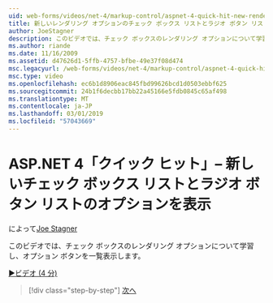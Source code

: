 ```yaml
---
uid: web-forms/videos/net-4/markup-control/aspnet-4-quick-hit-new-rendering-option-for-check-box-lists-and-radio-button-lists
title: 新しいレンダリング オプションのチェック ボックス リストとラジオ ボタン リスト |Microsoft Docs
author: JoeStagner
description: このビデオでは、チェック ボックスのレンダリング オプションについて学習し、オプション ボタンを一覧表示します。
ms.author: riande
ms.date: 11/16/2009
ms.assetid: d47626d1-5ffb-4757-bfbe-49e37f08d474
msc.legacyurl: /web-forms/videos/net-4/markup-control/aspnet-4-quick-hit-new-rendering-option-for-check-box-lists-and-radio-button-lists
msc.type: video
ms.openlocfilehash: ec6b1d8906eac845fbd99626bcd1d0503ebbf625
ms.sourcegitcommit: 24b1f6decbb17bb22a45166e5fdb0845c65af498
ms.translationtype: MT
ms.contentlocale: ja-JP
ms.lasthandoff: 03/01/2019
ms.locfileid: "57043669"
---
```

<a name="aspnet-4-quick-hit--new-rendering-option-for-check-box-lists-and-radio-button-lists"></a>ASP.NET 4「クイック ヒット」– 新しいチェック ボックス リストとラジオ ボタン リストのオプションを表示
====================
によって[Joe Stagner](https://github.com/JoeStagner)

このビデオでは、チェック ボックスのレンダリング オプションについて学習し、オプション ボタンを一覧表示します。 

[&#9654;ビデオ (4 分)](https://channel9.msdn.com/Blogs/ASP-NET-Site-Videos/aspnet-4-quick-hit-new-rendering-option-for-check-box-lists-and-radio-button-lists)

> [!div class="step-by-step"]
> [次へ](aspnet-4-quick-hit-table-free-templated-controls.md)
